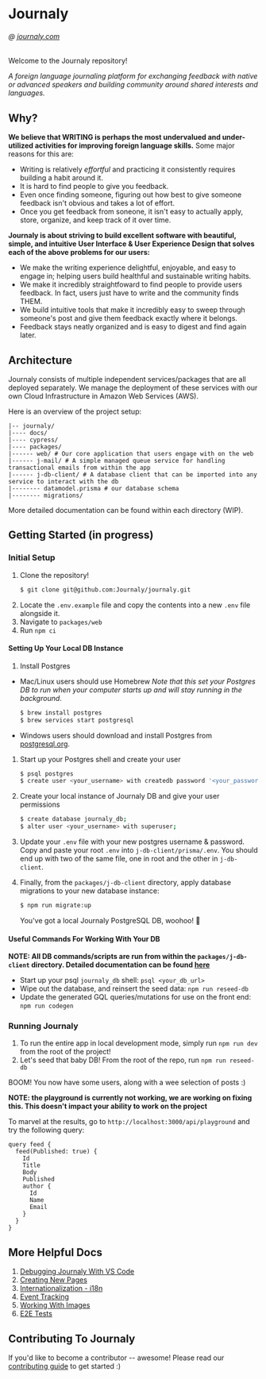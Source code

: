 # Journaly

###### @ [journaly.com](http://journaly.com)

Welcome to the Journaly repository!

_A foreign language journaling platform for exchanging feedback with native or advanced speakers and building community around shared interests and languages._

## Why?

**We believe that WRITING is perhaps the most undervalued and under-utilized activities for improving foreign language skills.**
Some major reasons for this are:

- Writing is relatively _effortful_ and practicing it consistently requires building a habit around it.
- It is hard to find people to give you feedback.
- Even once finding someone, figuring out how best to give someone feedback isn't obvious and takes a lot of effort.
- Once you get feedback from soneone, it isn't easy to actually apply, store, organize, and keep track of it over time.

**Journaly is about striving to build excellent software with beautiful, simple, and intuitive User Interface & User Experience Design that solves each of the above problems for our users:**

- We make the writing experience delightful, enjoyable, and easy to engage in; helping users build healthful and sustainable writing habits.
- We make it incredibly straightfoward to find people to provide users feedback. In fact, users just have to write and the community finds THEM.
- We build intuitive tools that make it incredibly easy to sweep through someone's post and give them feedback exactly where it belongs.
- Feedback stays neatly organized and is easy to digest and find again later.

## Architecture

Journaly consists of multiple independent services/packages that are all deployed separately.
We manage the deployment of these services with our own Cloud Infrastructure in Amazon Web Services (AWS).

Here is an overview of the project setup:

```
|-- journaly/
|---- docs/
|---- cypress/
|---- packages/
|------ web/ # Our core application that users engage with on the web
|------ j-mail/ # A simple managed queue service for handling transactional emails from within the app
|------ j-db-client/ # A database client that can be imported into any service to interact with the db
|-------- datamodel.prisma # our database schema
|-------- migrations/
```

More detailed documentation can be found within each directory (WIP).

## Getting Started (in progress)

### Initial Setup

1. Clone the repository!
   ```sh
   $ git clone git@github.com:Journaly/journaly.git
   ```
1. Locate the `.env.example` file and copy the contents into a new `.env` file alongside it.
1. Navigate to `packages/web`
1. Run `npm ci`

#### Setting Up Your Local DB Instance

1. Install Postgres

- Mac/Linux users should use Homebrew
  _Note that this set your Postgres DB to run when your computer starts up and will stay running in the background_.

  ```bash
  $ brew install postgres
  $ brew services start postgresql
  ```

- Windows users should download and install Postgres from [postgresql.org](https://www.postgresql.org/download/windows/).

1. Start up your Postgres shell and create your user

   ```bash
   $ psql postgres
   $ create user <your_username> with createdb password '<your_password>';
   ```

1. Create your local instance of Journaly DB and give your user permissions

   ```bash
   $ create database journaly_db;
   $ alter user <your_username> with superuser;
   ```

1. Update your `.env` file with your new postgres username & password. Copy and paste your root `.env` into `j-db-client/prisma/.env`. You should end up with two of the same file, one in root and the other in `j-db-client`.

1. Finally, from the `packages/j-db-client` directory, apply database migrations to your new database instance:

   ```bash
   $ npm run migrate:up
   ```

   You've got a local Journaly PostgreSQL DB, woohoo! 🎉

#### Useful Commands For Working With Your DB

**NOTE: All DB commands/scripts are run from within the `packages/j-db-client` directory. Detailed documentation can be found [here](./packages/j-db-client)**

- Start up your psql `journaly_db` shell: `psql <your_db_url>`
- Wipe out the database, and reinsert the seed data: `npm run reseed-db`
- Update the generated GQL queries/mutations for use on the front end: `npm run codegen`

### Running Journaly

1. To run the entire app in local development mode, simply run `npm run dev` from the root of the project!
1. Let's seed that baby DB! From the root of the repo, run `npm run reseed-db`

BOOM! You now have some users, along with a wee selection of posts :)

**NOTE: the playground is currently not working, we are working on fixing this. This doesn't impact your ability to work on the project**

To marvel at the results, go to `http://localhost:3000/api/playground` and try the following query:

```gql
query feed {
  feed(Published: true) {
    Id
    Title
    Body
    Published
    author {
      Id
      Name
      Email
    }
  }
}
```

## More Helpful Docs

1. [Debugging Journaly With VS Code](./docs/debugging.md)
1. [Creating New Pages](./docs/0-creating-pages.md)
1. [Internationalization - i18n](./docs/1-internationalization.md)
1. [Event Tracking](./docs/2-event-tracking.md)
1. [Working With Images](./docs/3-working-with-images.md)
1. [E2E Tests](./docs/4-e2e-tests.md)

## Contributing To Journaly

If you'd like to become a contributor -- awesome!
Please read our [contributing guide](./docs/contributing-guide.md) to get started :)
